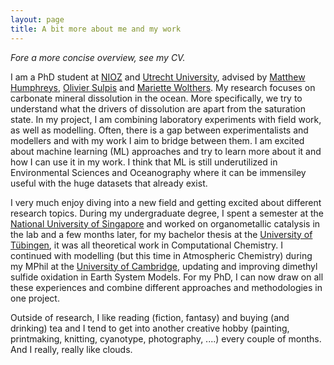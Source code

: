 ```yaml
---
layout: page
title: A bit more about me and my work
---
```

*Fore a more concise overview, see my CV.*

I am a PhD student at [NIOZ](https://www.nioz.nl/en) and [Utrecht University](https://www.uu.nl/en/research/department-of-earth-sciences), advised by [Matthew Humphreys](https://www.nioz.nl/en/about/organisation/staff/matthew-humphreys), [Olivier Sulpis](https://www.deep-c.science/people/2095-olivier-sulpis) and [Mariette Wolthers](https://www.uu.nl/staff/MWolthers). My research focuses on carbonate mineral dissolution in the ocean. More specifically, we try to understand what the drivers of dissolution are apart from the saturation state. In my project, I am combining laboratory experiments with field work, as well as modelling. Often, there is a gap between experimentalists and modellers and with my work I aim to bridge between them. I am excited about machine learning (ML) approaches and try to learn more about it and how I can use it in my work. I think that ML is still underutilized in Environmental Sciences and Oceanography where it can be immensiley useful with the huge datasets that already exist.

I very much enjoy diving into a new field and getting excited about different research topics. During my undergraduate degree, I spent a semester at the [National University of Singapore](https://chemistry.nus.edu.sg) and worked on organometallic catalysis in the lab and a few months later, for my bachelor thesis at the [University of Tübingen](https://uni-tuebingen.de/en/faculties/faculty-of-science/departments/chemistry/welcome/), it was all theoretical work in Computational Chemistry. I continued with modelling (but this time in Atmospheric Chemistry) during my MPhil at the [University of Cambridge](https://www.ch.cam.ac.uk), updating and improving dimethyl sulfide oxidation in Earth System Models. For my PhD, I can now draw on all these experiences and combine different approaches and methodologies in one project. 

Outside of research, I like reading (fiction, fantasy) and buying (and drinking) tea and I tend to get into another creative hobby (painting, printmaking, knitting, cyanotype, photography, ....) every couple of months. And I really, really like clouds. 

